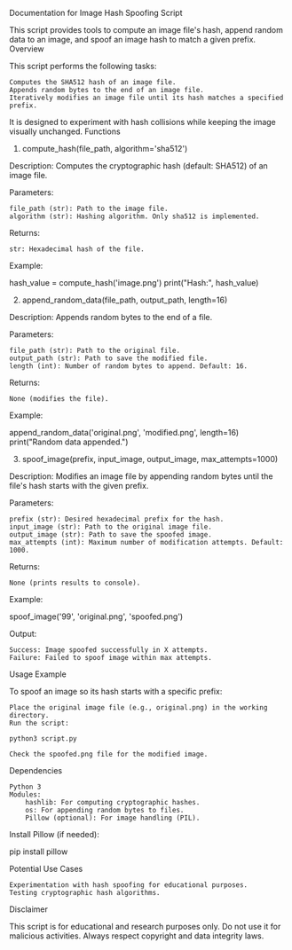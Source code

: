 Documentation for Image Hash Spoofing Script

This script provides tools to compute an image file's hash, append random data to an image, and spoof an image hash to match a given prefix.
Overview

This script performs the following tasks:

    Computes the SHA512 hash of an image file.
    Appends random bytes to the end of an image file.
    Iteratively modifies an image file until its hash matches a specified prefix.

It is designed to experiment with hash collisions while keeping the image visually unchanged.
Functions
1. compute_hash(file_path, algorithm='sha512')

Description: Computes the cryptographic hash (default: SHA512) of an image file.

Parameters:

    file_path (str): Path to the image file.
    algorithm (str): Hashing algorithm. Only sha512 is implemented.

Returns:

    str: Hexadecimal hash of the file.

Example:

hash_value = compute_hash('image.png')
print("Hash:", hash_value)

2. append_random_data(file_path, output_path, length=16)

Description: Appends random bytes to the end of a file.

Parameters:

    file_path (str): Path to the original file.
    output_path (str): Path to save the modified file.
    length (int): Number of random bytes to append. Default: 16.

Returns:

    None (modifies the file).

Example:

append_random_data('original.png', 'modified.png', length=16)
print("Random data appended.")

3. spoof_image(prefix, input_image, output_image, max_attempts=1000)

Description: Modifies an image file by appending random bytes until the file's hash starts with the given prefix.

Parameters:

    prefix (str): Desired hexadecimal prefix for the hash.
    input_image (str): Path to the original image file.
    output_image (str): Path to save the spoofed image.
    max_attempts (int): Maximum number of modification attempts. Default: 1000.

Returns:

    None (prints results to console).

Example:

spoof_image('99', 'original.png', 'spoofed.png')

Output:

    Success: Image spoofed successfully in X attempts.
    Failure: Failed to spoof image within max attempts.

Usage Example

To spoof an image so its hash starts with a specific prefix:

    Place the original image file (e.g., original.png) in the working directory.
    Run the script:

    python3 script.py

    Check the spoofed.png file for the modified image.

Dependencies

    Python 3
    Modules:
        hashlib: For computing cryptographic hashes.
        os: For appending random bytes to files.
        Pillow (optional): For image handling (PIL).

Install Pillow (if needed):

pip install pillow

Potential Use Cases

    Experimentation with hash spoofing for educational purposes.
    Testing cryptographic hash algorithms.

Disclaimer

This script is for educational and research purposes only. Do not use it for malicious activities. Always respect copyright and data integrity laws.
